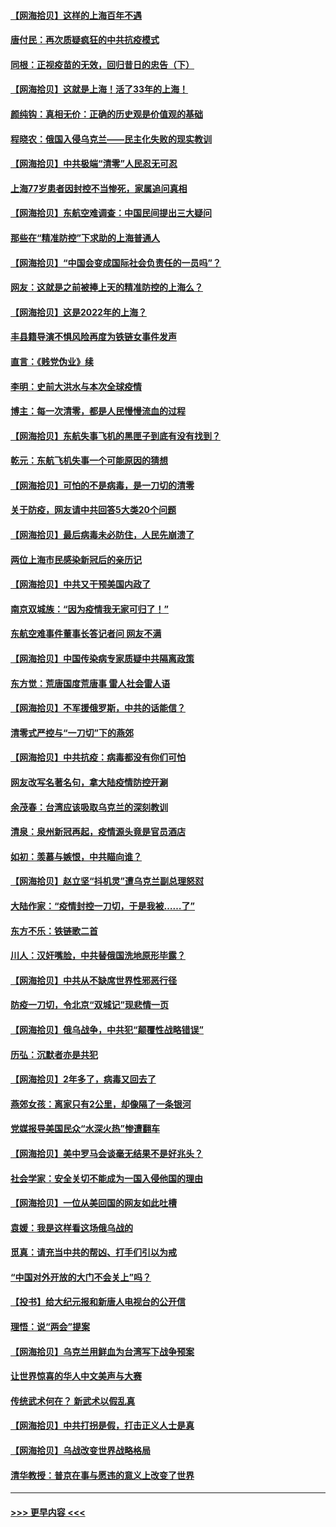 #### [【网海拾贝】这样的上海百年不遇](../pages/nsc993/n13692603.md?t=04040653) 
#### [唐付民：再次质疑疯狂的中共抗疫模式](../pages/nsc993/n13691971.md?t=04040653) 
#### [同根：正视疫苗的无效，回归昔日的忠告（下）](../pages/nsc993/n13688756.md?t=04040653) 
#### [【网海拾贝】这就是上海！活了33年的上海！](../pages/nsc993/n13688654.md?t=04040653) 
#### [颜纯钩：真相无价：正确的历史观是价值观的基础](../pages/nsc993/n13688555.md?t=04040653) 
#### [程晓农：俄国入侵乌克兰——民主化失败的现实教训](../pages/nsc993/n13686006.md?t=04040653) 
#### [【网海拾贝】中共极端“清零”人民忍无可忍](../pages/nsc993/n13685914.md?t=04040653) 
#### [上海77岁患者因封控不当惨死，家属追问真相](../pages/nsc993/n13685891.md?t=04040653) 
#### [【网海拾贝】东航空难调查：中国民间提出三大疑问](../pages/nsc993/n13683137.md?t=04040653) 
#### [那些在“精准防控”下求助的上海普通人](../pages/nsc993/n13683088.md?t=04040653) 
#### [【网海拾贝】“中国会变成国际社会负责任的一员吗”？](../pages/nsc993/n13680707.md?t=04040653) 
#### [网友：这就是之前被捧上天的精准防控的上海么？](../pages/nsc993/n13680287.md?t=04040653) 
#### [【网海拾贝】这是2022年的上海？](../pages/nsc993/n13678253.md?t=04040653) 
#### [丰县籍导演不惧风险再度为铁链女事件发声](../pages/nsc993/n13678215.md?t=04040653) 
#### [直言：《贱党伪业》续](../pages/nsc993/n13678056.md?t=04040653) 
#### [李明：史前大洪水与本次全球疫情](../pages/nsc993/n13677332.md?t=04040653) 
#### [博主：每一次清零，都是人民慢慢流血的过程](../pages/nsc993/n13676078.md?t=04040653) 
#### [【网海拾贝】东航失事飞机的黑匣子到底有没有找到？](../pages/nsc993/n13676034.md?t=04040653) 
#### [乾元：东航飞机失事一个可能原因的猜想](../pages/nsc993/n13675834.md?t=04040653) 
#### [【网海拾贝】可怕的不是病毒，是一刀切的清零](../pages/nsc993/n13674403.md?t=04040653) 
#### [关于防疫，网友请中共回答5大类20个问题](../pages/nsc993/n13674318.md?t=04040653) 
#### [【网海拾贝】最后病毒未必防住，人民先崩溃了](../pages/nsc993/n13672307.md?t=04040653) 
#### [两位上海市民感染新冠后的亲历记](../pages/nsc993/n13672217.md?t=04040653) 
#### [【网海拾贝】中共又干预美国内政了](../pages/nsc993/n13669564.md?t=04040653) 
#### [南京双城族：“因为疫情我无家可归了！”](../pages/nsc993/n13669511.md?t=04040653) 
#### [东航空难事件董事长答记者问 网友不满](../pages/nsc993/n13669436.md?t=04040653) 
#### [【网海拾贝】中国传染病专家质疑中共隔离政策](../pages/nsc993/n13667190.md?t=04040653) 
#### [东方觉：荒唐国度荒唐事 雷人社会雷人语](../pages/nsc993/n13666926.md?t=04040653) 
#### [【网海拾贝】不军援俄罗斯，中共的话能信？](../pages/nsc993/n13664594.md?t=04040653) 
#### [清零式严控与“一刀切”下的燕郊](../pages/nsc993/n13664450.md?t=04040653) 
#### [【网海拾贝】中共抗疫：病毒都没有你们可怕](../pages/nsc993/n13662063.md?t=04040653) 
#### [网友改写名著名句，拿大陆疫情防控开涮](../pages/nsc993/n13661999.md?t=04040653) 
#### [余茂春：台湾应该吸取乌克兰的深刻教训](../pages/nsc993/n13661829.md?t=04040653) 
#### [清泉：泉州新冠再起，疫情源头竟是官员酒店](../pages/nsc993/n13660898.md?t=04040653) 
#### [如初：羡慕与嫉恨，中共瞄向谁？](../pages/nsc993/n13660773.md?t=04040653) 
#### [【网海拾贝】赵立坚“抖机灵”遭乌克兰副总理怒怼](../pages/nsc993/n13659660.md?t=04040653) 
#### [大陆作家：“疫情封控一刀切，于是我被……了”](../pages/nsc993/n13659323.md?t=04040653) 
#### [东方不乐：铁链歌二首](../pages/nsc993/n13659123.md?t=04040653) 
#### [川人：汉奸嘴脸，中共替俄国洗地原形毕露？](../pages/nsc993/n13657995.md?t=04040653) 
#### [【网海拾贝】中共从不缺席世界性邪恶行径](../pages/nsc993/n13657799.md?t=04040653) 
#### [防疫一刀切，令北京“双城记”现悲情一页](../pages/nsc993/n13657746.md?t=04040653) 
#### [【网海拾贝】俄乌战争，中共犯“颠覆性战略错误”](../pages/nsc993/n13655760.md?t=04040653) 
#### [历弘：沉默者亦是共犯](../pages/nsc993/n13652799.md?t=04040653) 
#### [【网海拾贝】2年多了，病毒又回去了](../pages/nsc993/n13652629.md?t=04040653) 
#### [燕郊女孩：离家只有2公里，却像隔了一条银河](../pages/nsc993/n13652450.md?t=04040653) 
#### [党媒报导美国民众“水深火热”惨遭翻车](../pages/nsc993/n13649966.md?t=04040653) 
#### [【网海拾贝】美中罗马会谈毫无结果不是好兆头？](../pages/nsc993/n13649860.md?t=04040653) 
#### [社会学家：安全关切不能成为一国入侵他国的理由](../pages/nsc993/n13649744.md?t=04040653) 
#### [【网海拾贝】一位从美回国的网友如此吐槽](../pages/nsc993/n13647381.md?t=04040653) 
#### [袁媛：我是这样看这场俄乌战的](../pages/nsc993/n13644892.md?t=04040653) 
#### [觅真：请充当中共的帮凶、打手们引以为戒](../pages/nsc993/n13644228.md?t=04040653) 
#### [“中国对外开放的大门不会关上”吗？](../pages/nsc993/n13644191.md?t=04040653) 
#### [【投书】给大纪元报和新唐人电视台的公开信](../pages/nsc993/n13644124.md?t=04040653) 
#### [理悟：说“两会”提案](../pages/nsc993/n13643927.md?t=04040653) 
#### [【网海拾贝】乌克兰用鲜血为台湾写下战争预案](../pages/nsc993/n13643578.md?t=04040653) 
#### [让世界惊喜的华人中文美声与大赛](../pages/nsc993/n13641647.md?t=04040653) 
#### [传统武术何在？ 新武术以假乱真](../pages/nsc993/n13641615.md?t=04040653) 
#### [【网海拾贝】中共打拐是假，打击正义人士是真](../pages/nsc993/n13641238.md?t=04040653) 
#### [【网海拾贝】乌战改变世界战略格局](../pages/nsc993/n13639171.md?t=04040653) 
#### [清华教授：普京在事与愿违的意义上改变了世界](../pages/nsc993/n13639019.md?t=04040653) 

----
#### [ >>> 更早内容 <<< ](../indexes/nsc993-earlier.md)
